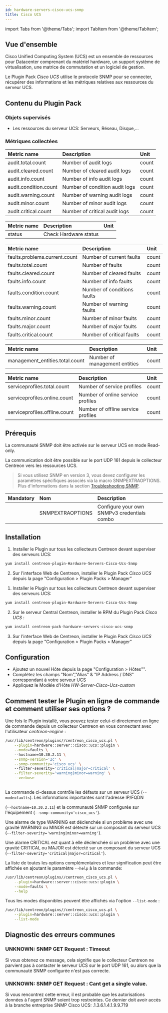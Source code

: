 ```yaml
---
id: hardware-servers-cisco-ucs-snmp
title: Cisco UCS
---
```

import Tabs from '@theme/Tabs';
import TabItem from '@theme/TabItem';


## Vue d'ensemble

Cisco Unified Computing System (UCS) est un ensemble de ressources pour Datacenter comprenant du matériel hardware, un support système de virtualisation, une matrice de commutation et un logiciel de gestion.

Le Plugin Pack *Cisco UCS* utilise le protocole SNMP pour se connecter, récupérer des informations et les métriques relatives aux ressources du serveur UCS.

## Contenu du Plugin Pack

### Objets supervisés

* Les ressources du serveur UCS: Serveurs, Réseau, Disque,...

### Métriques collectées

<Tabs groupId="sync">
<TabItem value="Audit-Logs" label="Audit-Logs">

| Metric name                  | Description                                | Unit  |
| :--------------------------- | :----------------------------------------- | :---- |
| audit.total.count            | Number of audit logs                       | count |
| audit.cleared.count          | Number of cleared audit logs               | count |                          
| audit.info.count             | Number of info audit logs                  | count |                      
| audit.condition.count        | Number of condition audit logs             | count |                             
| audit.warning.count          | Number of warning audit logs               | count |                            
| audit.minor.count            | Number of minor audit logs                 | count |                          
| audit.critical.count         | Number of critical audit logs              | count |                             

</TabItem>
<TabItem value="Equipment" label="Equipment">

| Metric name | Description                                | Unit |
| :---------- | :----------------------------------------- | :--- |
| status      | Check Hardware status                      |      |

</TabItem>
<TabItem value="Faults" label="Faults">

| Metric name                   | Description                                | Unit  |
| :---------------------------- | :----------------------------------------- | :---- |
| faults.problems.current.count | Number of current faults                   | count |
| faults.total.count            | Number of faults                           | count |
| faults.cleared.count          | Number of cleared faults                   | count |
| faults.info.count             | Number of info faults                      | count |
| faults.condition.count        | Number of conditions faults                | count |
| faults.warning.count          | Number of warning faults                   | count |
| faults.minor.count            | Number of minor faults                     | count |
| faults.major.count            | Number of major faults                     | count |
| faults.critical.count         | Number of critical faults                  | count |

</TabItem>
<TabItem value="Mgmt-Entities" label="Mgmt-Entities">

| Metric name                     | Description                                | Unit  |
| :------------------------------ | :----------------------------------------- | :---- |
| management_entities.total.count | Number of management entities              | count |

</TabItem>
<TabItem value="Service-Profile" label="Service-Profile">

| Metric name                   | Description                                | Unit  |
| :---------------------------- | :----------------------------------------- | :---- |
| serviceprofiles.total.count   | Number of service profiles                 | count |
| serviceprofiles.online.count  | Number of online service profiles          | count |
| serviceprofiles.offline.count | Number of offline service profiles         | count |


</TabItem>
</Tabs>


## Prérequis

La communauté SNMP doit être activée sur le serveur UCS en mode Read-only.

La communication doit être possible sur le port UDP 161 depuis le collecteur Centreon vers les ressources UCS.

> Si vous utilisez SNMP en version 3, vous devez configurer les paramètres spécifiques associés via la macro SNMPEXTRAOPTIONS.
> Plus d'informations dans la section [Troubleshooting SNMP](../getting-started/how-to-guides/troubleshooting-plugins.md#snmpv3-options-mapping). 

| Mandatory   | Nom              | Description                                    |
| :---------- | :--------------- | :--------------------------------------------- |
|             | SNMPEXTRAOPTIONS | Configure your own SNMPv3 credentials combo    |

## Installation

<Tabs groupId="sync">
<TabItem value="Online License" label="Online License">

1. Installer le Plugin sur tous les collecteurs Centreon devant superviser des serveurs UCS:

```bash
yum install centreon-plugin-Hardware-Servers-Cisco-Ucs-Snmp
```

2. Sur l'interface Web de Centreon, installer le Plugin Pack *Cisco UCS* depuis la page "Configuration > Plugin Packs > Manager"

</TabItem>
<TabItem value="Offline License" label="Offline License">

1. Installer le Plugin sur tous les collecteurs Centreon devant superviser des serveurs UCS:

```bash
yum install centreon-plugin-Hardware-Servers-Cisco-Ucs-Snmp
```

2. Sur le serveur Central Centreon, installer le RPM du Plugin Pack *Cisco UCS* :

```bash
yum install centreon-pack-hardware-servers-cisco-ucs-snmp
```

3. Sur l'interface Web de Centreon, installer le Plugin Pack *Cisco UCS* depuis la page "Configuration > Plugin Packs > Manager"

</TabItem>
</Tabs>

## Configuration

* Ajoutez un nouvel Hôte depuis la page "Configuration > Hôtes"".
* Complétez les champs "Nom","Alias" & "IP Address / DNS" correspondant à votre serveur UCS
* Appliquez le Modèle d'Hôte *HW-Server-Cisco-Ucs-custom*

## Comment tester le Plugin en ligne de commande et comment utiliser ses options ?

Une fois le Plugin installé, vous pouvez tester celui-ci directement en ligne
de commande depuis un collecteur Centreon en vous connectant avec l'utilisateur
*centreon-engine* :

```bash
/usr/lib/centreon/plugins//centreon_cisco_ucs.pl \
    --plugin=hardware::server::cisco::ucs::plugin \
    --mode=faults \ 
    --hostname=10.30.2.11 \
    --snmp-version='2c' \
    --snmp-community='cisco_ucs' \ 
    --filter-severity='critical|major=critical' \
    --filter-severity='warning|minor=warning' \
    --verbose
               
```

La commande ci-dessus contrôle les défauts sur un serveur UCS (``` --mode=faults ```). Les informations importantes sont l'adresse IP/FQDN 

(``` --hostname=10.30.2.11 ```) et la communauté SNMP configurée sur l'équipement (``` --snmp-community='cisco_ucs' ```).

Une alarme de type WARNING est déclenchée si un problème avec une gravité WARNING ou MINOR est détecté sur un composant du serveur UCS (``` --filter-severity='warning|minor=warning' ```).

Une alarme CRITICAL est quant à elle déclenchée si un problème avec une gravité CRITICAL ou MAJOR est détecté sur un composant du serveur UCS (``` --filter-severity='critical|major=critical' ```).

La liste de toutes les options complémentaires et leur signification peut être affichée en ajoutant le paramètre ``` --help ``` à la commande:

```bash
/usr/lib/centreon/plugins//centreon_cisco_ucs.pl \
    --plugin=hardware::server::cisco::ucs::plugin \
    --mode=faults \
    --help
```

Tous les modes disponibles peuvent être affichés via l'option ``` --list-mode ``` :

```bash
/usr/lib/centreon/plugins//centreon_cisco_ucs.pl \
    --plugin=hardware::server::cisco::ucs::plugin \
    --list-mode
```

## Diagnostic des erreurs communes

### UNKNOWN: SNMP GET Request : Timeout

Si vous obtenez ce message, cela signifie que le collecteur Centreon ne parvient pas à contacter le serveur UCS sur le port UDP 161, ou alors que la communauté SNMP configurée n'est pas correcte.

### UNKNOWN: SNMP GET Request : Cant get a single value.

Si vous rencontrez cette erreur, il est probable que les autorisations données à l'agent SNMP soient trop restreintes. Ce dernier doit avoir accès à la branche entreprise SNMP Cisco UCS: .1.3.6.1.4.1.9.9.719
